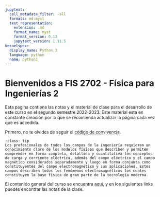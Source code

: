 ```yaml
---
jupytext:
  cell_metadata_filter: -all
  formats: md:myst
  text_representation:
    extension: .md
    format_name: myst
    format_version: 0.13
    jupytext_version: 1.11.5
kernelspec:
  display_name: Python 3
  language: python
  name: python3
---
```



# Bienvenidos a FIS 2702 - Física para Ingenierías 2

Esta pagina contiene las notas y el material de clase para el desarrollo de este curso en el segundo semestre 2022-2023. Este material esta en constante creación por lo que se recomienda actualizar la página cada vez que es accedida.

Primero, no te olvides de seguir el [código de convivencia](codeconduct.md).

``````{admonition} Descripción del curso
:class: tip
Los profesionales de todos los campos de la ingeniería requieren un conocimiento claro de los modelos físicos que describen y permiten comprender en forma completa, detallada y cuantitativa los conceptos de carga y corriente eléctrica, además del campo eléctrico y el campo magnético considerados separadamente y luego en forma conjunta como constituyentes del campo electromagnético y sus aplicaciones. Estos campos describen todos los fenómenos electromagnéticos los cuales constituyen la base física de gran parte de la tecnología moderna.
``````

El contenido general del curso se encuentra [aqui](content.md), y en los siguientes links puedes encontrar las notas de la clase.

```{tableofcontents}
```
